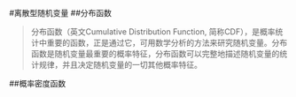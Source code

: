 #离散型随机变量
##分布函数
>分布函数（英文Cumulative Distribution Function, 简称CDF），是概率统计中重要的函数，正是通过它，可用数学分析的方法来研究随机变量。分布函数是随机变量最重要的概率特征，分布函数可以完整地描述随机变量的统计规律，并且决定随机变量的一切其他概率特征。

##概率密度函数